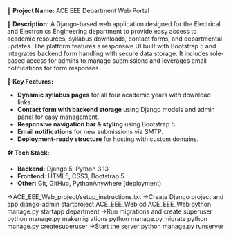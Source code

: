 **📌 Project Name:** ACE EEE Department Web Portal

**📝 Description:**
A Django-based web application designed for the Electrical and Electronics Engineering department to provide easy access to academic resources, syllabus downloads, contact forms, and departmental updates. The platform features a responsive UI built with Bootstrap 5 and integrates backend form handling with secure data storage. It includes role-based access for admins to manage submissions and leverages email notifications for form responses.

**🔹 Key Features:**
* **Dynamic syllabus pages** for all four academic years with download links.
* **Contact form with backend storage** using Django models and admin panel for easy management.
* **Responsive navigation bar & styling** using Bootstrap 5.
* **Email notifications** for new submissions via SMTP.
* **Deployment-ready structure** for hosting with custom domains.

**🛠 Tech Stack:**
* **Backend:** Django 5, Python 3.13
* **Frontend:** HTML5, CSS3, Bootstrap 5
* **Other:** Git, GitHub, PythonAnywhere (deployment)

->ACE_EEE_Web_project/setup_instructions.txt
->Create Django project and app
django-admin startproject ACE_EEE_Web
cd ACE_EEE_Web
python manage.py startapp department
->Run migrations and create superuser
python manage.py makemigrations
python manage.py migrate
python manage.py createsuperuser
->Start the server
python manage.py runserver

